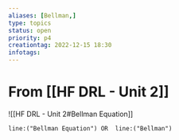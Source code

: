 ```yaml
---
aliases: [Bellman,]
type: topics
status: open
priority: p4
creationtag: 2022-12-15 18:30
infotags:
---
```



# From [[HF DRL - Unit 2]]
![[HF DRL - Unit 2#Bellman Equation]]

```query 
line:("Bellman Equation") OR  line:("Bellman") 
```